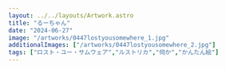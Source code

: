 ```yaml
---
layout: ../../layouts/Artwork.astro
title: "るーちゃん"
date: "2024-06-27"
image: "/artworks/0447lostyousomewhere_1.jpg"
additionalImages: ["/artworks/0447lostyousomewhere_2.jpg"]
tags: ["ロスト・ユー・サムウェア","ルストリカ","伺か","かんたん絵"]
---
```


